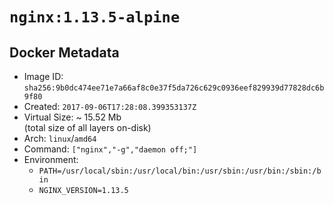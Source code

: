 # `nginx:1.13.5-alpine`

## Docker Metadata

- Image ID: `sha256:9b0dc474ee71e7a66af8c0e37f5da726c629c0936eef829939d77828dc6b9f80`
- Created: `2017-09-06T17:28:08.399353137Z`
- Virtual Size: ~ 15.52 Mb  
  (total size of all layers on-disk)
- Arch: `linux`/`amd64`
- Command: `["nginx","-g","daemon off;"]`
- Environment:
  - `PATH=/usr/local/sbin:/usr/local/bin:/usr/sbin:/usr/bin:/sbin:/bin`
  - `NGINX_VERSION=1.13.5`
